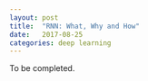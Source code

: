 ```yaml
---
layout: post
title:  "RNN: What, Why and How"
date:   2017-08-25
categories: deep learning
---
```

To be completed.
